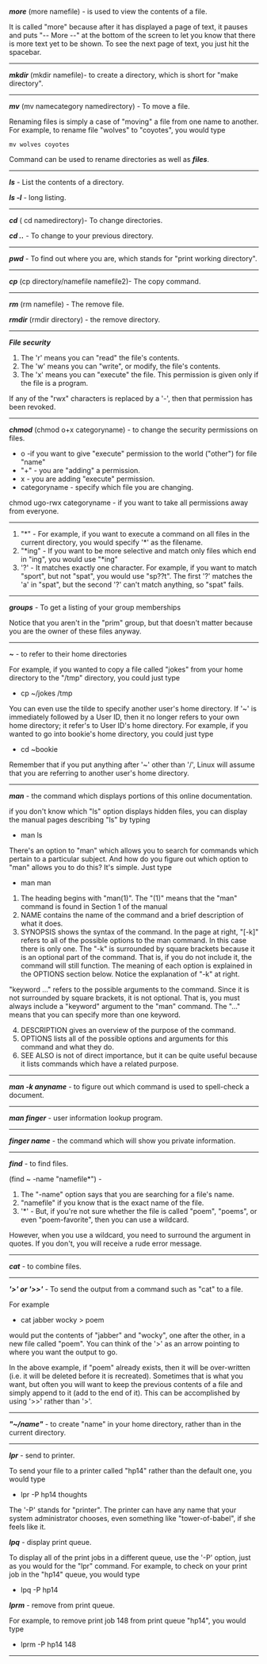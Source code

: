 ***more*** (more namefile)  - is used to view the contents of a file. 

It is called "more" because after it has displayed a page of text, it pauses and puts "-- More --" at the bottom of the screen to let you know that there is more text yet to be shown. To see the next page of text, you just hit the spacebar.
___
***mkdir*** (mkdir namefile)- to create a directory, which is short for "make directory".
___
***mv*** (mv namecategory namedirectory) - To move a file. 

Renaming files is simply a case of "moving" a file from one name to another. For example, to rename file "wolves" to "coyotes", you would type

    mv wolves coyotes

Command can be used to rename directories as well as ***files***. 
___
***ls*** - List the contents of a directory.

***ls -l*** - long listing.
___
***cd*** ( cd namedirectory)- To change directories. 

***cd ..***  - To change to your previous directory.
___
***pwd*** -  To find out where you are, which stands for "print working directory".
___
***cp*** (cp directory/namefile namefile2)- The copy command.
___
***rm*** (rm namefile) - The remove file.

***rmdir*** (rmdir directory) - the remove directory.
___
***File security***

1) The 'r' means you can "read" the file's contents.
2) The 'w' means you can "write", or modify, the file's contents.
3) The 'x' means you can "execute" the file. This permission is given only if the file is a program.

If any of the "rwx" characters is replaced by a '-', then that permission has been revoked.
___
***chmod*** (chmod o+x categoryname) - to change the security permissions on files.

- o -if you want to give "execute" permission to the world ("other") for file "name"
- "+" - you are "adding" a permission.
- x - you are adding "execute" permission.
- categoryname - specify which file you are changing.

 chmod ugo-rwx categoryname - if you want to take all permissions away from everyone.
___
1. "\*" - For example, if you want to execute a command on all files in the current directory, you would specify '*' as the filename.
1. "*ing" - If you want to be more selective and match only files which end in "ing", you would use "*ing"
1. '?' -  It matches exactly one character. For example, if you want to match "sport", but not "spat", you would use "sp??t". The first '?' matches the 'a' in "spat", but the second '?' can't match anything, so "spat" fails.
___
***groups*** - To get a listing of your group memberships

Notice that you aren't in the "prim" group, but that doesn't matter because you are the owner of these files anyway.
___
***~*** -  to refer to their home directories

For example, if you wanted to copy a file called "jokes" from your home directory to the "/tmp" directory, you could just type

- cp ~/jokes /tmp

You can even use the tilde to specify another user's home directory. If '~' is immediately followed by a User ID, then it no longer refers to your own home directory; it refer's to User ID's home directory. For example, if you wanted to go into bookie's home directory, you could just type

 - cd ~bookie

 Remember that if you put anything after '~' other than '/', Linux will assume that you are referring to another user's home directory.
 ___
 ***man*** - the command which displays portions of this online documentation.

 if you don't know which "ls" option displays hidden files, you can display the manual pages describing "ls" by typing

- man ls

There's an option to "man" which allows you to search for commands which pertain to a particular subject. And how do you figure out which option to "man" allows you to do this? It's simple. Just type

-  man man

1) The heading begins with "man(1)". The "(1)" means that the "man" command is found in Section 1 of the manual
1) NAME contains the name of the command and a brief description of what it does.
1) SYNOPSIS shows the syntax of the command. In the page at right, "[-k]" refers to all of the possible options to the man command. In this case there is only one. The "-k" is surrounded by square brackets because it is an optional part of the command. That is, if you do not include it, the command will still function. The meaning of each option is explained in the OPTIONS section below. Notice the explanation of "-k" at right.

"keyword ..." refers to the possible arguments to the command. Since it is not surrounded by square brackets, it is not optional. That is, you must always include a "keyword" argument to the "man" command. The "..." means that you can specify more than one keyword.

4) DESCRIPTION gives an overview of the purpose of the command.
1) OPTIONS lists all of the possible options and arguments for this command and what they do.
1) SEE ALSO is not of direct importance, but it can be quite useful because it lists commands which have a related purpose.
___
***man -k anyname*** -  to figure out which command is used to spell-check a document.
___
***man finger*** - user information lookup program.
___
***finger name*** - the command which will show you private information.
___
***find***  - to find files. 

(find ~ -name "namefile*") - 

1) The "-name" option says that you are searching for a file's name.
1) "namefile" if you know that is the exact name of the file.
3) '*' - But, if you're not sure whether the file is called "poem", "poems", or even "poem-favorite", then you can use a wildcard. 

However, when you use a wildcard, you need to surround the argument in quotes. If you don't, you will receive a rude error message.
___
***cat*** - to combine files.
___
***'>' or '>>'*** - To send the output from a command such as "cat" to a file. 

For example

- cat jabber wocky > poem

would put the contents of "jabber" and "wocky", one after the other, in a new file called "poem". You can think of the '>' as an arrow pointing to where you want the output to go.

In the above example, if "poem" already exists, then it will be over-written (i.e. it will be deleted before it is recreated). Sometimes that is what you want, but often you will want to keep the previous contents of a file and simply append to it (add to the end of it). This can be accomplished by using '>>' rather than '>'.
___
***"~/name"*** - to create "name" in your home directory, rather than in the current directory. 
___
***lpr*** -  send to printer.

To send your file to a printer called "hp14" rather than the default one, you would type

- lpr -P hp14 thoughts

The '-P' stands for "printer". The printer can have any name that your system administrator chooses, even something like "tower-of-babel", if she feels like it.


***lpq*** - display print queue.

To display all of the print jobs in a different queue, use the '-P' option, just as you would for the "lpr" command. For example, to check on your print job in the "hp14" queue, you would type

- lpq -P hp14

***lprm*** - remove from print queue.

For example, to remove print job 148 from print queue "hp14", you would type

- lprm -P hp14 148
___



